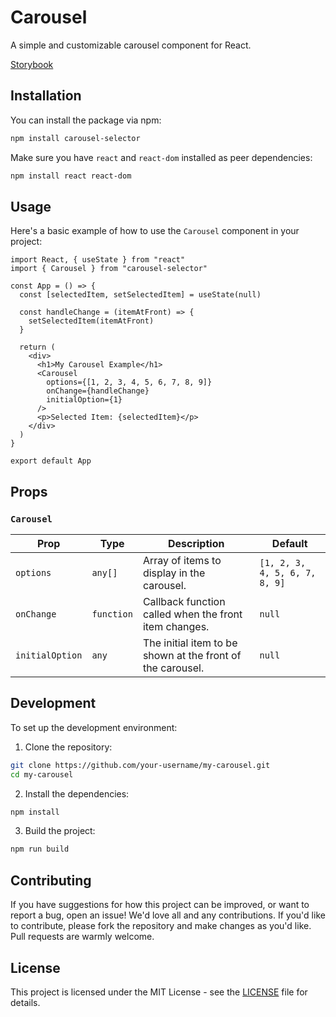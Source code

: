# Carousel

A simple and customizable carousel component for React.

[Storybook](https://carousel-selector-storybook.netlify.app/?path=/story/carousel--default)

## Installation

You can install the package via npm:

```bash
npm install carousel-selector
```

Make sure you have `react` and `react-dom` installed as peer dependencies:

```bash
npm install react react-dom
```

## Usage

Here's a basic example of how to use the `Carousel` component in your project:

```tsx
import React, { useState } from "react"
import { Carousel } from "carousel-selector"

const App = () => {
  const [selectedItem, setSelectedItem] = useState(null)

  const handleChange = (itemAtFront) => {
    setSelectedItem(itemAtFront)
  }

  return (
    <div>
      <h1>My Carousel Example</h1>
      <Carousel
        options={[1, 2, 3, 4, 5, 6, 7, 8, 9]}
        onChange={handleChange}
        initialOption={1}
      />
      <p>Selected Item: {selectedItem}</p>
    </div>
  )
}

export default App
```

## Props

### `Carousel`

| Prop            | Type       | Description                                                | Default                       |
| --------------- | ---------- | ---------------------------------------------------------- | ----------------------------- |
| `options`       | `any[]`    | Array of items to display in the carousel.                 | `[1, 2, 3, 4, 5, 6, 7, 8, 9]` |
| `onChange`      | `function` | Callback function called when the front item changes.      | `null`                        |
| `initialOption` | `any`      | The initial item to be shown at the front of the carousel. | `null`                        |

## Development

To set up the development environment:

1. Clone the repository:

```bash
git clone https://github.com/your-username/my-carousel.git
cd my-carousel
```

2. Install the dependencies:

```bash
npm install
```

3. Build the project:

```bash
npm run build
```

## Contributing

If you have suggestions for how this project can be improved, or want to report a bug, open an issue! We'd love all and any contributions. If you'd like to contribute, please fork the repository and make changes as you'd like. Pull requests are warmly welcome.

## License

This project is licensed under the MIT License - see the [LICENSE](LICENSE) file for details.
